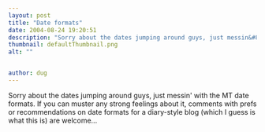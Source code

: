 ```yaml
---
layout: post
title: "Date formats"
date: 2004-08-24 19:20:51
description: "Sorry about the dates jumping around guys, just messin&#8217; with the MT date formats. If you can muster any strong feelings about it, comments with prefs or recommendations on date formats for a diary-style blog (which I guess is what&#8230;"
thumbnail: defaultThumbnail.png
alt: ""


author: dug
---
```


<p>Sorry about the dates jumping around guys, just messin' with the MT date formats. If you can muster any strong feelings about it, comments with prefs or recommendations on date formats for a diary-style blog (which I guess is what this is) are welcome...</p>
